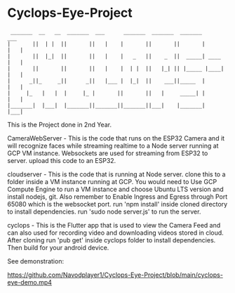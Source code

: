 # Cyclops-Eye-Project
```
 _______  __   __  _______  ___      _______  _______  _______         ___  
|       ||  | |  ||       ||   |    |       ||       ||       |       |   | 
|       ||  |_|  ||       ||   |    |   _   ||    _  ||  _____| ____  |   | 
|       ||       ||       ||   |    |  | |  ||   |_| || |_____ |____| |   | 
|      _||_     _||      _||   |___ |  |_|  ||    ___||_____  |       |   | 
|     |_   |   |  |     |_ |       ||       ||   |     _____| |       |   | 
|_______|  |___|  |_______||_______||_______||___|    |_______|       |___| 

```
This is the Project done in 2nd Year.

CameraWebServer  -  This is the code that runs on the ESP32 Camera and it will recognize faces while streaming realtime to a Node server running at GCP VM instance. Websockets are used for streaming from ESP32 to server. upload this code to an ESP32.

cloudserver  -  This is the code that is running at Node server. clone this to a folder inside a VM instance running at GCP. You would need to Use GCP Compute Engine to run a VM instance and choose Ubuntu LTS version and install nodejs, git. Also remember to Enable Ingress and Egress through Port 65080 which is the websocket port. run 'npm install' inside cloned directory to install dependencies. run 'sudo node server.js' to run the server.

cyclops  -  This is the Flutter app that is used to view the Camera Feed and can also used for recording video and downloading videos stored in cloud. After cloning run 'pub get' inside cyclops folder to install dependencies. Then build for your android device.

See demonstration: 

https://github.com/Navodplayer1/Cyclops-Eye-Project/blob/main/cyclops-eye-demo.mp4